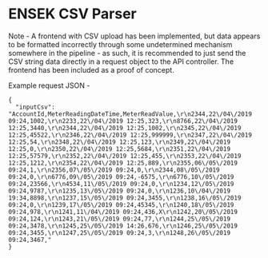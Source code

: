 # ENSEK CSV Parser

Note - A frontend with CSV upload has been implemented, but data appears to be formatted incorrectly through some undetermined mechanism somewhere in the pipeline - as such, it is recommended to just send the CSV string data directly in a request object to the API controller. The frontend has been included as a proof of concept.

Example request JSON -

```
{
  "inputCsv": "AccountId,MeterReadingDateTime,MeterReadValue,\r\n2344,22\/04\/2019 09:24,1002,\r\n2233,22\/04\/2019 12:25,323,\r\n8766,22\/04\/2019 12:25,3440,\r\n2344,22\/04\/2019 12:25,1002,\r\n2345,22\/04\/2019 12:25,45522,\r\n2346,22\/04\/2019 12:25,999999,\r\n2347,22\/04\/2019 12:25,54,\r\n2348,22\/04\/2019 12:25,123,\r\n2349,22\/04\/2019 12:25,0,\r\n2350,22\/04\/2019 12:25,5684,\r\n2351,22\/04\/2019 12:25,57579,\r\n2352,22\/04\/2019 12:25,455,\r\n2353,22\/04\/2019 12:25,1212,\r\n2354,22\/04\/2019 12:25,889,\r\n2355,06\/05\/2019 09:24,1,\r\n2356,07\/05\/2019 09:24,0,\r\n2344,08\/05\/2019 09:24,0,\r\n6776,09\/05\/2019 09:24,-6575,\r\n6776,10\/05\/2019 09:24,23566,\r\n4534,11\/05\/2019 09:24,0,\r\n1234,12\/05\/2019 09:24,9787,\r\n1235,13\/05\/2019 09:24,0,\r\n1236,10\/04\/2019 19:34,8898,\r\n1237,15\/05\/2019 09:24,3455,\r\n1238,16\/05\/2019 09:24,0,\r\n1239,17\/05\/2019 09:24,45345,\r\n1240,18\/05\/2019 09:24,978,\r\n1241,11\/04\/2019 09:24,436,X\r\n1242,20\/05\/2019 09:24,124,\r\n1243,21\/05\/2019 09:24,77,\r\n1244,25\/05\/2019 09:24,3478,\r\n1245,25\/05\/2019 14:26,676,\r\n1246,25\/05\/2019 09:24,3455,\r\n1247,25\/05\/2019 09:24,3,\r\n1248,26\/05\/2019 09:24,3467,"
}
```
